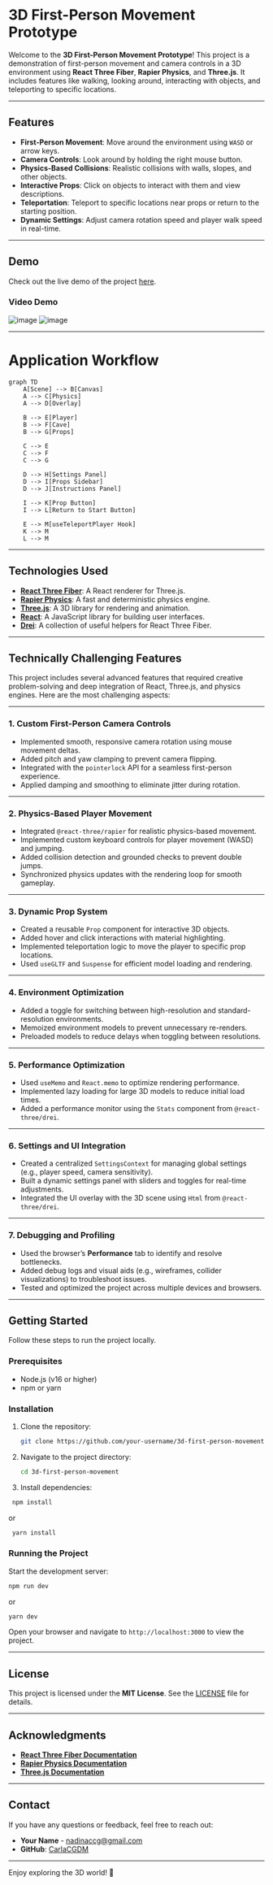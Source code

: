 # **3D First-Person Movement Prototype**

Welcome to the **3D First-Person Movement Prototype**! This project is a demonstration of first-person movement and camera controls in a 3D environment using **React Three Fiber**, **Rapier Physics**, and **Three.js**. It includes features like walking, looking around, interacting with objects, and teleporting to specific locations.

---

## **Features**
- **First-Person Movement**: Move around the environment using `WASD` or arrow keys.
- **Camera Controls**: Look around by holding the right mouse button.
- **Physics-Based Collisions**: Realistic collisions with walls, slopes, and other objects.
- **Interactive Props**: Click on objects to interact with them and view descriptions.
- **Teleportation**: Teleport to specific locations near props or return to the starting position.
- **Dynamic Settings**: Adjust camera rotation speed and player walk speed in real-time.

---

## **Demo**
Check out the live demo of the project [here](https://cova-bonica-test.netlify.app/).

### **Video Demo**

![image](https://github.com/user-attachments/assets/0f6974e1-0aea-4eca-88c0-904b106a0c5f)
![image](https://github.com/user-attachments/assets/844465d5-348f-47f1-87aa-c591c5f37577)



---

# Application Workflow

```mermaid
graph TD
    A[Scene] --> B[Canvas]
    A --> C[Physics]
    A --> D[Overlay]

    B --> E[Player]
    B --> F[Cave]
    B --> G[Props]

    C --> E
    C --> F
    C --> G

    D --> H[Settings Panel]
    D --> I[Props Sidebar]
    D --> J[Instructions Panel]

    I --> K[Prop Button]
    I --> L[Return to Start Button]

    E --> M[useTeleportPlayer Hook]
    K --> M
    L --> M
````
---

## **Technologies Used**
- **[React Three Fiber](https://docs.pmnd.rs/react-three-fiber)**: A React renderer for Three.js.
- **[Rapier Physics](https://rapier.rs/)**: A fast and deterministic physics engine.
- **[Three.js](https://threejs.org/)**: A 3D library for rendering and animation.
- **[React](https://reactjs.org/)**: A JavaScript library for building user interfaces.
- **[Drei](https://github.com/pmndrs/drei)**: A collection of useful helpers for React Three Fiber.

---

## **Technically Challenging Features**

This project includes several advanced features that required creative problem-solving and deep integration of React, Three.js, and physics engines. Here are the most challenging aspects:

---

### **1. Custom First-Person Camera Controls**
- Implemented smooth, responsive camera rotation using mouse movement deltas.
- Added pitch and yaw clamping to prevent camera flipping.
- Integrated with the `pointerlock` API for a seamless first-person experience.
- Applied damping and smoothing to eliminate jitter during rotation.

---

### **2. Physics-Based Player Movement**
- Integrated `@react-three/rapier` for realistic physics-based movement.
- Implemented custom keyboard controls for player movement (WASD) and jumping.
- Added collision detection and grounded checks to prevent double jumps.
- Synchronized physics updates with the rendering loop for smooth gameplay.

---

### **3. Dynamic Prop System**
- Created a reusable `Prop` component for interactive 3D objects.
- Added hover and click interactions with material highlighting.
- Implemented teleportation logic to move the player to specific prop locations.
- Used `useGLTF` and `Suspense` for efficient model loading and rendering.

---

### **4. Environment Optimization**
- Added a toggle for switching between high-resolution and standard-resolution environments.
- Memoized environment models to prevent unnecessary re-renders.
- Preloaded models to reduce delays when toggling between resolutions.

---

### **5. Performance Optimization**
- Used `useMemo` and `React.memo` to optimize rendering performance.
- Implemented lazy loading for large 3D models to reduce initial load times.
- Added a performance monitor using the `Stats` component from `@react-three/drei`.

---

### **6. Settings and UI Integration**
- Created a centralized `SettingsContext` for managing global settings (e.g., player speed, camera sensitivity).
- Built a dynamic settings panel with sliders and toggles for real-time adjustments.
- Integrated the UI overlay with the 3D scene using `Html` from `@react-three/drei`.

---

### **7. Debugging and Profiling**
- Used the browser’s **Performance** tab to identify and resolve bottlenecks.
- Added debug logs and visual aids (e.g., wireframes, collider visualizations) to troubleshoot issues.
- Tested and optimized the project across multiple devices and browsers.

---

## **Getting Started**
Follow these steps to run the project locally.

### **Prerequisites**
- Node.js (v16 or higher)
- npm or yarn

### **Installation**
1. Clone the repository:
   ```bash
   git clone https://github.com/your-username/3d-first-person-movement.git
   ```
2. Navigate to the project directory:
   ```bash
   cd 3d-first-person-movement
   ```
3. Install dependencies:
  ```bash
   npm install
   ```
   or
  ```bash
   yarn install
   ```

### **Running the Project**
Start the development server:
```bash
npm run dev
```
or
```bash
yarn dev
```
Open your browser and navigate to `http://localhost:3000` to view the project.

---

## **License**
This project is licensed under the **MIT License**. See the [LICENSE](LICENSE) file for details.

---

## **Acknowledgments**
- **[React Three Fiber Documentation](https://docs.pmnd.rs/react-three-fiber)**
- **[Rapier Physics Documentation](https://rapier.rs/docs/)**
- **[Three.js Documentation](https://threejs.org/docs/)**

---

## **Contact**
If you have any questions or feedback, feel free to reach out:
- **Your Name** - [nadinaccg@gmail.com](mailto:nadinaccg@gmail.com)
- **GitHub**: [CarlaCGDM](https://github.com/CarlaCGDM)

---

Enjoy exploring the 3D world! 🚀
